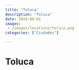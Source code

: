 ```yaml
---
title: "Toluca"
description: "Toluca"
date: 2024-09-01
images: 
 - /images/locations/toluca.png
categories: ["Ciudades"]

---
```


# Toluca